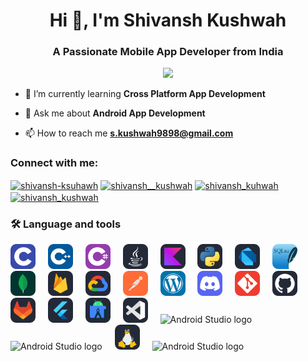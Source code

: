 <h1 align="center">Hi 👋, I'm Shivansh Kushwah</h1>
<h3 align="center">A Passionate Mobile App Developer from India</h3>

<div align="center">
  <img src="https://user-images.githubusercontent.com/58959408/232639433-cb0aea21-66f0-4508-a771-85e2089c5a87.gif"  />
</div>


- 🌱 I’m currently learning **Cross Platform App Development**

- 💬 Ask me about **Android App Development**

- 📫 How to reach me **s.kushwah9898@gmail.com**

<h3 align="left">Connect with me:</h3>
<p align="left">
<a href="https://linkedin.com/in/shivansh-kushwah-6b9ba6302?utm_source=share&utm_campaign=share_via&utm_content=profile&utm_medium=android_app" target="blank"><img align="center" src="https://raw.githubusercontent.com/rahuldkjain/github-profile-readme-generator/master/src/images/icons/Social/linked-in-alt.svg" alt="shivansh-ksuhawh" height="30" width="40" /></a>
<a href="https://instagram.com/shivansh__kushwah" target="blank"><img align="center" src="https://raw.githubusercontent.com/rahuldkjain/github-profile-readme-generator/master/src/images/icons/Social/instagram.svg" alt="shivansh__kushwah" height="30" width="40" /></a>
<a href="https://www.youtube.com/@always_play_?si=gH49n7Ol6qtu7MNm" target="blank"><img align="center" src="https://raw.githubusercontent.com/rahuldkjain/github-profile-readme-generator/master/src/images/icons/Social/youtube.svg" alt="shivansh_kuhwah" height="30" width="40" /></a>
<a href="https://mail.google.com/mail/"><img align="center" src="https://raw.githubusercontent.com/maurodesouza/profile-readme-generator/master/src/assets/icons/social/gmail/default.svg" alt="shivansh_kushwah" height="30" width="40" /></a>
</p>

<div align="left">

<h3 align="left">🛠 Language and tools</h3>




 <img src="https://github.com/tandpfun/skill-icons/raw/main/icons/C.svg" height="40" alt="C logo"  />
  <img width="12" />


<img src="https://github.com/tandpfun/skill-icons/raw/main/icons/CPP.svg" height="40" alt="C logo"  />
  <img width="12" />


<img src="https://github.com/tandpfun/skill-icons/raw/main/icons/CS.svg" height="40" alt="C logo"  />
  <img width="12" />

<img src="https://github.com/tandpfun/skill-icons/raw/main/icons/Java-Dark.svg" height="40" alt="C logo"  />
  <img width="12" />


 <img src="https://github.com/tandpfun/skill-icons/raw/main/icons/Kotlin-Dark.svg" height="40" alt="Android Studio logo"  />
  <img width="12" />



<img src="https://github.com/tandpfun/skill-icons/raw/main/icons/Python-Dark.svg" height="40" alt="C logo"  />
  <img width="12" />


   <img src="https://github.com/tandpfun/skill-icons/raw/main/icons/Dart-Dark.svg" height="40" alt="C logo"  />
  <img width="12" />
  
  <img src="https://github.com/tandpfun/skill-icons/raw/main/icons/SQLite.svg" height="40" alt="C logo"  />
  <img width="12" />

 <img src="https://github.com/tandpfun/skill-icons/raw/main/icons/MongoDB.svg" height="40" alt="C logo"  />
  <img width="12" />


 <img src="https://github.com/tandpfun/skill-icons/raw/main/icons/Firebase-Dark.svg" height="40" alt="Android Studio logo"  />
  <img width="12" />

<img src="https://github.com/tandpfun/skill-icons/raw/main/icons/GCP-Dark.svg" height="40" alt="C logo"  />
  <img width="12" />



  <img src="https://github.com/tandpfun/skill-icons/raw/main/icons/Postman.svg" height="40" alt="C logo"  />
  <img width="12" />



  <img src="https://github.com/tandpfun/skill-icons/raw/main/icons/Wordpress.svg" height="40" alt="Android Studio logo"  />
  <img width="12" />


 <img src="https://github.com/tandpfun/skill-icons/raw/main/icons/Discord.svg" height="40" alt="Android Studio logo"  />
  <img width="12" />
  
  
  <img src="https://github.com/tandpfun/skill-icons/raw/main/icons/Git.svg" height="40" alt="C logo"  />
  <img width="12" />


 <img src="https://github.com/tandpfun/skill-icons/raw/main/icons/Github-Dark.svg" height="40" alt="C logo"  />
  <img width="12" />
  


 
  <img src="https://github.com/tandpfun/skill-icons/raw/main/icons/GitLab-Dark.svg" height="40" alt="C logo"  />
  <img width="12" />



  <img src="https://github.com/tandpfun/skill-icons/raw/main/icons/Flutter-Dark.svg" height="40" alt="C logo"  />
  <img width="12" />

 
 <img src="https://github.com/tandpfun/skill-icons/raw/main/icons/AndroidStudio-Dark.svg" height="40" alt="Android Studio logo"  />
  <img width="12" />


  <img src="https://github.com/tandpfun/skill-icons/raw/main/icons/VSCode-Dark.svg" height="40" alt="C logo"  />
  <img width="12" />

  
 
 
  <img src="https://github.com/tandpfun/skill-icons/raw/main/icons/Apple-Dark.svg" height="40" alt="Android Studio logo"  />
  <img width="12" />
  


  <img src="https://github.com/tandpfun/skill-icons/raw/main/icons/Kali-Dark.svg" height="40" alt="Android Studio logo"  />
  <img width="12" />
   


  <img src="https://github.com/tandpfun/skill-icons/raw/main/icons/Linux-Dark.svg" height="40" alt="C logo"  />
  <img width="12" />

  <img src="https://github.com/tandpfun/skill-icons/raw/main/icons/Windows-Dark.svg" height="40" alt="Android Studio logo"  />
  <img width="12" />

 
 
 
 





  

  
</div>

